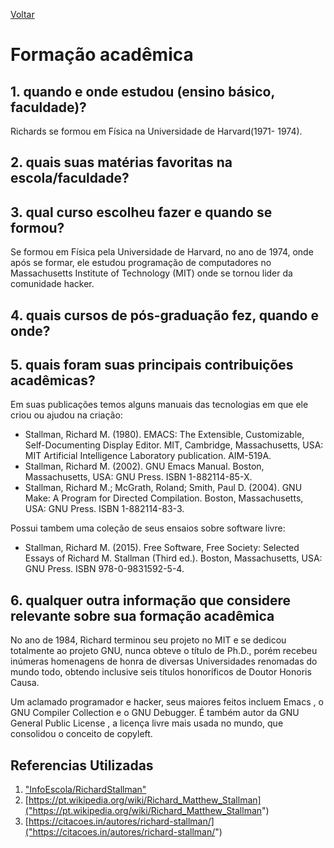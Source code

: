 [Voltar](intro.md)

Formação acadêmica
====



## 1. quando e onde estudou (ensino básico, faculdade)?
Richards se formou em Física na Universidade de Harvard(1971- 1974).

## 2. quais suas matérias favoritas na escola/faculdade?

## 3. qual curso escolheu fazer e quando se formou?


Se formou em Física pela Universidade de Harvard, no ano de 1974, onde após se formar, ele estudou programação de computadores no Massachusetts Institute of Technology (MIT) onde se tornou lider da comunidade hacker.

## 4. quais cursos de pós-graduação fez, quando e onde?
## 5. quais foram suas principais contribuições acadêmicas?

Em suas publicações temos alguns manuais das tecnologias em que ele criou ou ajudou na criação:
- Stallman, Richard M. (1980). EMACS: The Extensible, Customizable, Self-Documenting Display Editor. MIT, Cambridge, Massachusetts, USA: MIT Artificial Intelligence Laboratory publication. AIM-519A.
- Stallman, Richard M. (2002). GNU Emacs Manual. Boston, Massachusetts, USA: GNU Press. ISBN 1-882114-85-X.
- Stallman, Richard M.; McGrath, Roland; Smith, Paul D. (2004). GNU Make: A Program for Directed Compilation. Boston, Massachusetts, USA: GNU Press. ISBN 1-882114-83-3.

Possui tambem uma coleção de seus ensaios sobre software livre:
- Stallman, Richard M. (2015). Free Software, Free Society: Selected Essays of Richard M. Stallman (Third ed.). Boston, Massachusetts, USA: GNU Press. ISBN 978-0-9831592-5-4.

## 6. qualquer outra informação que considere relevante sobre sua formação acadêmica

No ano de 1984, Richard terminou seu projeto no MIT e se dedicou totalmente ao projeto GNU, nunca obteve o título de Ph.D., porém recebeu inúmeras homenagens de honra de diversas Universidades renomadas do mundo todo, obtendo inclusive seis títulos honoríficos de Doutor Honoris Causa.

Um aclamado programador e hacker, seus maiores feitos incluem Emacs , o GNU Compiler Collection e o GNU Debugger. É também autor da GNU General Public License , a licença livre mais usada no mundo, que consolidou o conceito de copyleft.


## Referencias Utilizadas
1. ["InfoEscola/RichardStallman"]("https://www.infoescola.com/biografias/richard-stallman/")
2. [https://pt.wikipedia.org/wiki/Richard_Matthew_Stallman]("https://pt.wikipedia.org/wiki/Richard_Matthew_Stallman")
3. [https://citacoes.in/autores/richard-stallman/]("https://citacoes.in/autores/richard-stallman/")
